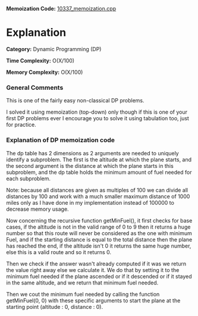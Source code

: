 **Memoization Code:** [10337\_memoization.cpp](https://github.com/elgamalsalman/CPSolutions/blob/main/UVa/UVa_Solutions/10337_Flight_Planner/10337_memoization.cpp)

# Explanation

**Category:** Dynamic Programming (DP)

**Time Complexity:** O(X/100)

**Memory Complexity:** O(X/100)

### General Comments

This is one of the fairly easy non-classical DP problems.

I solved it using memoization (top-down) only though if this is one of your first DP problems ever I encourage you to solve it using tabulation too, just for practice.

### Explanation of DP memoization code

The dp table has 2 dimensions as 2 arguments are needed to uniquely identify a subproblem. The first is the altitude at which the plane starts, and the second argument is the distance at which the plane starts in this subproblem, and the dp table holds the minimum amount of fuel needed for each subproblem.

Note: because all distances are given as multiples of 100 we can divide all distances by 100 and work with a much smaller maximum distance of 1000 miles only as I have done in my implementation instead of 100000 to decrease memory usage.

Now concerning the recursive function getMinFuel(), it first checks for base cases, if the altitude is not in the valid range of 0 to 9 then it returns a huge number so that this route will never be considered as the one with minimum Fuel, and if the starting distance is equal to the total distance then the plane has reached the end, if the altitude isn't 0 it returns the same huge number, else this is a valid route and so it returns 0.

Then we check if the answer wasn't already computed if it was we return the value right away else we calculate it. We do that by setting it to the minimum fuel needed if the plane ascended or if it descended or if it stayed in the same altitude, and we return that minimum fuel needed.

Then we cout the minimum fuel needed by calling the function getMinFuel(0, 0) with these specific arguments to start the plane at the starting point (altitude : 0, distance : 0).

